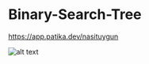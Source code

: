 # Binary-Search-Tree

https://app.patika.dev/nasituygun

![alt text](https://i.ibb.co/KqcyXj7/binary.jpg)
